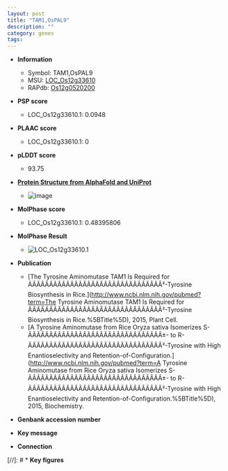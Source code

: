 ```yaml
---
layout: post
title: "TAM1,OsPAL9"
description: ""
category: genes
tags: 
---
```


* **Information**  
    + Symbol: TAM1,OsPAL9  
    + MSU: [LOC_Os12g33610](http://rice.plantbiology.msu.edu/cgi-bin/ORF_infopage.cgi?orf=LOC_Os12g33610)  
    + RAPdb: [Os12g0520200](http://rapdb.dna.affrc.go.jp/viewer/gbrowse_details/irgsp1?name=Os12g0520200)  

* **PSP score**  
    + LOC_Os12g33610.1: 0.0948 

* **PLAAC score**  
    + LOC_Os12g33610.1: 0 

* **pLDDT score**
    + 93.75

* **[Protein Structure from AlphaFold and UniProt](https://www.uniprot.org/uniprotkb/Q2QPR0/entry#structure)**
    + ![image](https://ricepsp.github.io/images/Q2/AF-Q2QPR0-F1.png)

* **MolPhase score**
    + LOC_Os12g33610.1: 0.48395806

* **MolPhase Result**
    + ![LOC_Os12g33610.1](https://304243504.github.io/Pictures/LOC_Os12g/LOC_Os12g33610.1.png)

* **Publication**  
    + [The Tyrosine Aminomutase TAM1 Is Required for ÃÂÃÂÃÂÃÂÃÂÃÂÃÂÃÂÃÂÃÂÃÂÃÂÃÂÃÂÃÂÃÂ²-Tyrosine Biosynthesis in Rice.](http://www.ncbi.nlm.nih.gov/pubmed?term=The Tyrosine Aminomutase TAM1 Is Required for ÃÂÃÂÃÂÃÂÃÂÃÂÃÂÃÂÃÂÃÂÃÂÃÂÃÂÃÂÃÂÃÂ²-Tyrosine Biosynthesis in Rice.%5BTitle%5D), 2015, Plant Cell.
    + [A Tyrosine Aminomutase from Rice Oryza sativa Isomerizes S-ÃÂÃÂÃÂÃÂÃÂÃÂÃÂÃÂÃÂÃÂÃÂÃÂÃÂÃÂÃÂÃÂ±- to R-ÃÂÃÂÃÂÃÂÃÂÃÂÃÂÃÂÃÂÃÂÃÂÃÂÃÂÃÂÃÂÃÂ²-Tyrosine with High Enantioselectivity and Retention-of-Configuration.](http://www.ncbi.nlm.nih.gov/pubmed?term=A Tyrosine Aminomutase from Rice Oryza sativa Isomerizes S-ÃÂÃÂÃÂÃÂÃÂÃÂÃÂÃÂÃÂÃÂÃÂÃÂÃÂÃÂÃÂÃÂ±- to R-ÃÂÃÂÃÂÃÂÃÂÃÂÃÂÃÂÃÂÃÂÃÂÃÂÃÂÃÂÃÂÃÂ²-Tyrosine with High Enantioselectivity and Retention-of-Configuration.%5BTitle%5D), 2015, Biochemistry.

* **Genbank accession number**  

* **Key message**  

* **Connection**  

[//]: # * **Key figures**  


